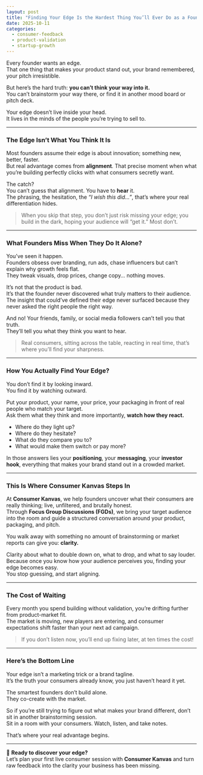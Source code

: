 ```yaml
---
layout: post
title: "Finding Your Edge Is the Hardest Thing You’ll Ever Do as a Founder."
date: 2025-10-11
categories: 
  - consumer-feedback
  - product-validation
  - startup-growth
---
```


Every founder wants an edge.  
That one thing that makes your product stand out, your brand remembered, your pitch irresistible.  

But here’s the hard truth: **you can’t think your way into it.**  
You can’t brainstorm your way there, or find it in another mood board or pitch deck.  

Your edge doesn’t live inside your head.  
It lives in the minds of the people you’re trying to sell to.  

---

### The Edge Isn’t What You Think It Is

Most founders assume their edge is about innovation; something new, better, faster.  
But real advantage comes from **alignment**. That precise moment when what you’re building perfectly clicks with what consumers secretly want.  

The catch?  
You can’t guess that alignment. You have to **hear** it.  
The phrasing, the hesitation, the *“I wish this did…”*, that’s where your real differentiation hides.  

> When you skip that step, you don’t just risk missing your edge; you build in the dark, hoping your audience will “get it.” Most don’t.  

---

### What Founders Miss When They Do It Alone?

You’ve seen it happen.  
Founders obsess over branding, run ads, chase influencers but can’t explain why growth feels flat.  
They tweak visuals, drop prices, change copy… nothing moves.  

It’s not that the product is bad.  
It’s that the founder never discovered what truly matters to their audience.  
The insight that could’ve defined their edge never surfaced because they never asked the right people the right way.  

And no! Your friends, family, or social media followers can’t tell you that truth.  
They’ll tell you what they think you want to hear.  

> Real consumers, sitting across the table, reacting in real time, that’s where you’ll find your sharpness.  

---

### How You Actually Find Your Edge?

You don’t find it by looking inward.  
You find it by watching outward.  

Put your product, your name, your price, your packaging in front of real people who match your target.  
Ask them what they think and more importantly, **watch how they react.**  

- Where do they light up?  
- Where do they hesitate?  
- What do they compare you to?  
- What would make them switch or pay more?  

In those answers lies your **positioning**, your **messaging**, your **investor hook**, everything that makes your brand stand out in a crowded market.  

---

### This Is Where Consumer Kanvas Steps In

At **Consumer Kanvas**, we help founders uncover what their consumers are really thinking; live, unfiltered, and brutally honest.  
Through **Focus Group Discussions (FGDs)**, we bring your target audience into the room and guide a structured conversation around your product, packaging, and pitch.  

You walk away with something no amount of brainstorming or market reports can give you: **clarity.**  

Clarity about what to double down on, what to drop, and what to say louder.  
Because once you know how your audience perceives you, finding your edge becomes easy.  
You stop guessing, and start aligning.  

---

### The Cost of Waiting

Every month you spend building without validation, you’re drifting further from product-market fit.  
The market is moving, new players are entering, and consumer expectations shift faster than your next ad campaign.  

> If you don’t listen now, you’ll end up fixing later, at ten times the cost!  

---

### Here’s the Bottom Line

Your edge isn’t a marketing trick or a brand tagline.  
It’s the truth your consumers already know, you just haven’t heard it yet.  

The smartest founders don’t build alone.  
They co-create with the market.  

So if you’re still trying to figure out what makes your brand different, don’t sit in another brainstorming session.  
Sit in a room with your consumers. Watch, listen, and take notes.  

That’s where your real advantage begins.  

---

📩 **Ready to discover your edge?**  
Let’s plan your first live consumer session with **Consumer Kanvas** and turn raw feedback into the clarity your business has been missing.  
